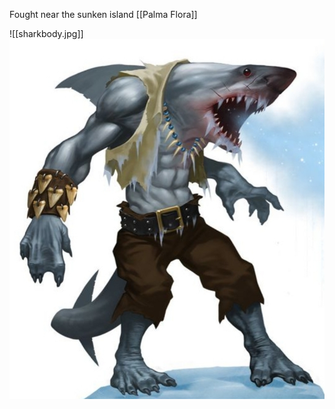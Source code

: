 Fought near the sunken island [[Palma Flora]]


![[sharkbody.jpg]]<img src="/assets/sharkbody.jpg"/>
